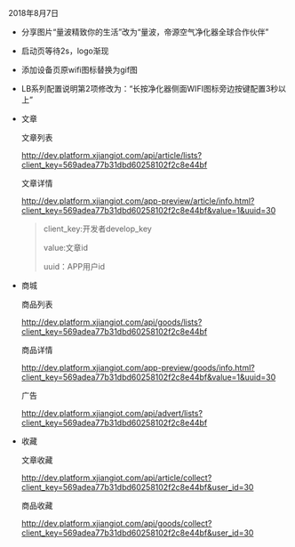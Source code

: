 2018年8月7日

- 分享图片“量波精致你的生活”改为“量波，帝源空气净化器全球合作伙伴”

- 启动页等待2s，logo渐现

- 添加设备页原wifi图标替换为gif图

- LB系列配置说明第2项修改为：“长按净化器侧面WIFI图标旁边按键配置3秒以上”

- 文章

  文章列表

  http://dev.platform.xjiangiot.com/api/article/lists?client_key=569adea77b31dbd60258102f2c8e44bf

  文章详情

  http://dev.platform.xjiangiot.com/app-preview/article/info.html?client_key=569adea77b31dbd60258102f2c8e44bf&value=1&uuid=30

  > client_key:开发者develop_key
  >
  > value:文章id
  >
  > uuid：APP用户id

  

- 商城

  商品列表

  http://dev.platform.xjiangiot.com/api/goods/lists?client_key=569adea77b31dbd60258102f2c8e44bf

  商品详情

  http://dev.platform.xjiangiot.com/app-preview/goods/info.html?client_key=569adea77b31dbd60258102f2c8e44bf&value=1&uuid=30

  广告

  http://dev.platform.xjiangiot.com/api/advert/lists?client_key=569adea77b31dbd60258102f2c8e44bf

- 收藏

  文章收藏

  http://dev.platform.xjiangiot.com/api/article/collect?client_key=569adea77b31dbd60258102f2c8e44bf&user_id=30

  商品收藏

  http://dev.platform.xjiangiot.com/api/goods/collect?client_key=569adea77b31dbd60258102f2c8e44bf&user_id=30

